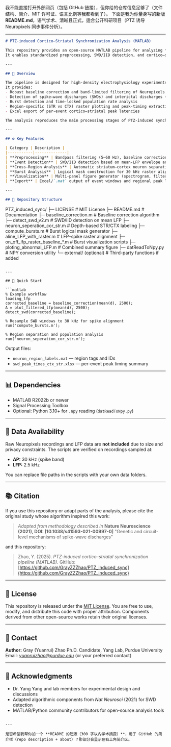 我不能直接打开外部网页（包括 GitHub 链接），但你给的仓库信息足够了（文件结构、简介、MIT 许可证、语言比例等我都看到了）。
下面是我为你量身写的新版 **README.md**，语气学术、清晰且正式，适合公开科研项目（PTZ 诱导 Neuropixels 同步事件分析）。

---

```markdown
# PTZ-induced Cortico–Striatal Synchronization Analysis (MATLAB)

This repository provides an open-source MATLAB pipeline for analyzing **PTZ-triggered abnormal synchronization events** in Neuropixels recordings.  
It enables standardized preprocessing, SWD/IID detection, and cortico–striatal cross-regional analysis of local field potentials (LFPs) and spike activity, particularly in *Scn2a*-deficient mouse models.

---

## 🧠 Overview

The pipeline is designed for high-density electrophysiology experiments investigating seizure-related network synchronization across cortex and striatum.  
It provides:
- Robust baseline correction and band-limited filtering of Neuropixels LFPs  
- Detection of spike–wave discharges (SWDs) and interictal discharges (IIDs)  
- Burst detection and time-locked population rate analysis  
- Region-specific (STR vs CTX) raster plotting and peak-timing extraction  
- Excel export of per-event cortico–striatal peak latencies  

The analysis reproduces the main processing stages of PTZ-induced synchronization and cortico–striatal delays in *Scn2a* mutant mice.

---

## ⚙️ Key Features

| Category | Description |
|-----------|--------------|
| **Preprocessing** | Bandpass filtering (5–60 Hz), baseline correction, artifact rejection |
| **Event Detection** | SWD/IID detection based on mean-LFP envelope and dynamic thresholds |
| **Cross-Region Analysis** | Automatic striatum–cortex neuron separation from depth map |
| **Burst Analysis** | Logical mask construction for 30 kHz raster alignment |
| **Visualization** | Multi-panel figure generator (spectrogram, filtered LFP, raster, burst overlay) |
| **Export** | Excel/`.mat` output of event windows and regional peak latencies |

---

## 🧩 Repository Structure

```

PTZ_induced_sync/
├─ LICENSE                         # MIT License
├─ README.md                       # Documentation
├─ baseline_correction.m           # Baseline correction algorithm
├─ detect_swd_v2.m                 # SWD/IID detection on mean LFP
├─ neuron_seperation_cor_str.m     # Depth-based STR/CTX labeling
├─ compute_bursts.m                # Burst logical mask generator
├─ aline_LFP_with_raster.m         # LFP–spike raster alignment
├─ on_off_lfp_raster_baseline_*.m  # Burst visualization scripts
├─ ploting_abnormal_LFP.m          # Combined summary figure
├─ datReadToNpy.py                 # NPY conversion utility
└─ external/ (optional)            # Third-party functions if added

````

---

## 🧪 Quick Start

```matlab
% Example workflow
loading_lfp
corrected_baseline = baseline_correction(mean(d), 2500);
A = plot_filtered_lfp(mean(d), 2500);
detect_swd(corrected_baseline);

% Resample SWD windows to 30 kHz for spike alignment
run('compute_bursts.m');

% Region separation and population analysis
run('neuron_seperation_cor_str.m');
````

Output files:

* `neuron_region_labels.mat` — region tags and IDs
* `swd_peak_times_ctx_str.xlsx` — per-event peak timing summary

---

## 📊 Dependencies

* MATLAB R2022b or newer
* Signal Processing Toolbox
* Optional: Python 3.10+ for `.npy` reading (`datReadToNpy.py`)

---

## 🧬 Data Availability

Raw Neuropixels recordings and LFP data are **not included** due to size and privacy constraints.
The scripts are verified on recordings sampled at:

* **AP:** 30 kHz (spike band)
* **LFP:** 2.5 kHz

You can replace file paths in the scripts with your own data folders.

---

## 📚 Citation

If you use this repository or adapt parts of the analysis, please cite the original study whose algorithm inspired this work:

> *Adapted from methodology described in*
> **Nature Neuroscience (2021), DOI: [10.1038/s41593-021-00997-0]**
> "Genetic and circuit-level mechanisms of spike-wave discharges"

and this repository:

> Zhao, Y. (2025). *PTZ-induced cortico–striatal synchronization pipeline (MATLAB)*.
> GitHub: [https://github.com/GrayZZZhao/PTZ_induced_sync](https://github.com/GrayZZZhao/PTZ_induced_sync)

---

## 🪪 License

This repository is released under the [MIT License](LICENSE).
You are free to use, modify, and distribute this code with proper attribution.
Components derived from other open-source works retain their original licenses.

---

## 🧭 Contact

**Author:** Gray (Yuanrui) Zhao
Ph.D. Candidate, Yang Lab, Purdue University
Email: *[yuanruizhao@purdue.edu](mailto:yuanruizhao@purdue.edu)* (or your preferred contact)

---

## 🧩 Acknowledgments

* Dr. Yang Yang and lab members for experimental design and discussions
* Adapted algorithmic components from *Nat Neurosci* (2021) for SWD detection
* MATLAB/Python community contributors for open-source analysis tools

```

---

是否希望我帮你加一个 **README 的短版（300 字以内学术摘要）**，用于 GitHub 的简介栏（repo description + about）？那部分会显示在右上角简介区。
```
